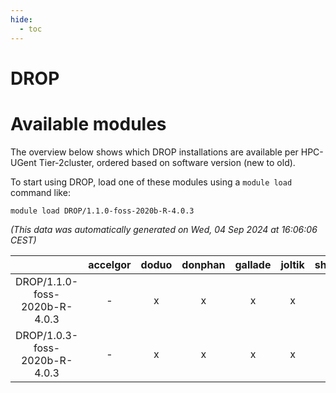 ```yaml
---
hide:
  - toc
---
```


DROP
====

# Available modules


The overview below shows which DROP installations are available per HPC-UGent Tier-2cluster, ordered based on software version (new to old).

To start using DROP, load one of these modules using a `module load` command like:

```shell
module load DROP/1.1.0-foss-2020b-R-4.0.3
```

*(This data was automatically generated on Wed, 04 Sep 2024 at 16:06:06 CEST)*  

| |accelgor|doduo|donphan|gallade|joltik|shinx|skitty|
| :---: | :---: | :---: | :---: | :---: | :---: | :---: | :---: |
|DROP/1.1.0-foss-2020b-R-4.0.3|-|x|x|x|x|-|x|
|DROP/1.0.3-foss-2020b-R-4.0.3|-|x|x|x|x|-|x|
